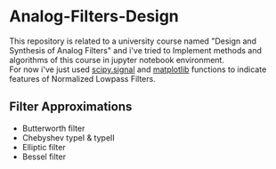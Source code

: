 # Analog-Filters-Design
This repository is related to a university course named "Design and Synthesis of Analog Filters" and i've tried to Implement methods and algorithms of this course in jupyter notebook environment.<br/>
For now i've just used [scipy.signal](https://docs.scipy.org/doc/scipy/reference/signal.html) and [matplotlib](https://matplotlib.org/) functions to indicate features of Normalized Lowpass Filters.
## Filter Approximations
- Butterworth filter
- Chebyshev typeI & typeII
- Elliptic filter
- Bessel filter
